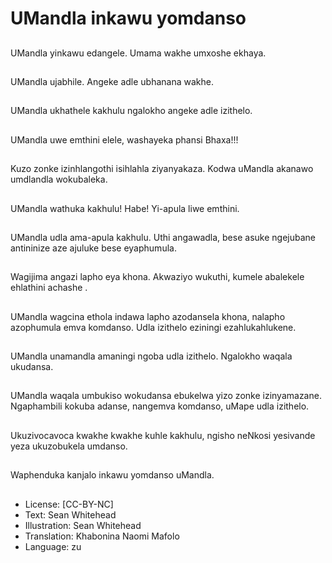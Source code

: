 # UMandla inkawu yomdanso

##
UMandla yinkawu edangele.
Umama wakhe umxoshe
ekhaya.

##
UMandla ujabhile.
Angeke adle ubhanana wakhe.

##
UMandla ukhathele kakhulu
ngalokho angeke adle izithelo.

##
UMandla uwe emthini elele,
washayeka phansi Bhaxa!!!

##
Kuzo zonke izinhlangothi
isihlahla ziyanyakaza.
Kodwa uMandla akanawo
umdlandla wokubaleka.

##
UMandla wathuka kakhulu!
Habe! Yi-apula liwe emthini.

##
UMandla udla ama-apula
kakhulu.
Uthi angawadla, bese asuke
ngejubane antininize aze
ajuluke bese eyaphumula.

##
Wagijima angazi lapho eya
khona.
Akwaziyo wukuthi, kumele
abalekele ehlathini achashe .

##
UMandla wagcina ethola indawa
lapho azodansela khona,
nalapho azophumula emva
komdanso.
Udla izithelo eziningi
ezahlukahlukene.

##
UMandla unamandla amaningi
ngoba udla izithelo.
Ngalokho waqala ukudansa.

##
UMandla waqala umbukiso
wokudansa ebukelwa yizo
zonke izinyamazane.
Ngaphambili kokuba adanse,
nangemva komdanso, uMape
udla izithelo.

##
Ukuzivocavoca kwakhe kwakhe
kuhle kakhulu, ngisho neNkosi
yesivande yeza ukuzobukela
umdanso.

##
Waphenduka kanjalo inkawu
yomdanso uMandla.

##
* License: [CC-BY-NC]
* Text: Sean Whitehead
* Illustration: Sean Whitehead
* Translation: Khabonina Naomi Mafolo
* Language: zu
